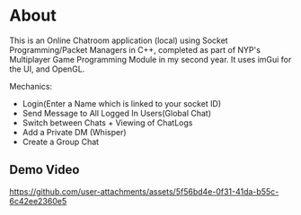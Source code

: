 # About
This is an Online Chatroom application (local) using Socket Programming/Packet Managers in C++, completed as part of NYP's Multiplayer Game Programming Module in my second year. It uses imGui for the UI, and OpenGL.

Mechanics:
- Login(Enter a Name which is linked to your socket ID)
- Send Message to All Logged In Users(Global Chat)
- Switch between Chats + Viewing of ChatLogs
- Add a Private DM (Whisper)
- Create a Group Chat

## Demo Video
https://github.com/user-attachments/assets/5f56bd4e-0f31-41da-b55c-6c42ee2360e5

